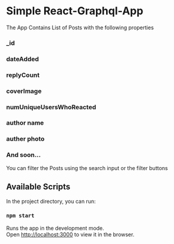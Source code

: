 # Simple React-Graphql-App

The App Contains List of Posts with the following properties

### _id
### dateAdded
### replyCount
### coverImage
### numUniqueUsersWhoReacted
### author name
### auther photo
### And soon...

You can filter the Posts using the search input or the filter buttons

## Available Scripts

In the project directory, you can run:

### `npm start`

Runs the app in the development mode.\
Open [http://localhost:3000](http://localhost:3000) to view it in the browser.
